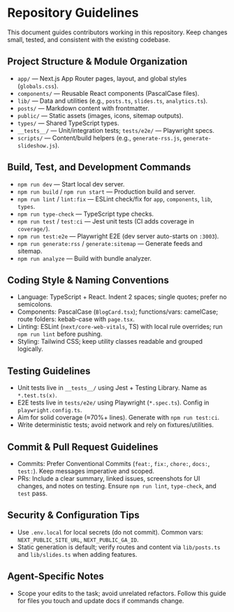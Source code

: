 # Repository Guidelines

This document guides contributors working in this repository. Keep changes small, tested, and consistent with the existing codebase.

## Project Structure & Module Organization
- `app/` — Next.js App Router pages, layout, and global styles (`globals.css`).
- `components/` — Reusable React components (PascalCase files).
- `lib/` — Data and utilities (e.g., `posts.ts`, `slides.ts`, `analytics.ts`).
- `posts/` — Markdown content with frontmatter.
- `public/` — Static assets (images, icons, sitemap outputs).
- `types/` — Shared TypeScript types.
- `__tests__/` — Unit/integration tests; `tests/e2e/` — Playwright specs.
- `scripts/` — Content/build helpers (e.g., `generate-rss.js`, `generate-slideshow.js`).

## Build, Test, and Development Commands
- `npm run dev` — Start local dev server.
- `npm run build` / `npm run start` — Production build and server.
- `npm run lint` / `lint:fix` — ESLint check/fix for `app`, `components`, `lib`, `types`.
- `npm run type-check` — TypeScript type checks.
- `npm run test` / `test:ci` — Jest unit tests (CI adds coverage in `coverage/`).
- `npm run test:e2e` — Playwright E2E (dev server auto-starts on `:3003`).
- `npm run generate:rss` / `generate:sitemap` — Generate feeds and sitemap.
- `npm run analyze` — Build with bundle analyzer.

## Coding Style & Naming Conventions
- Language: TypeScript + React. Indent 2 spaces; single quotes; prefer no semicolons.
- Components: PascalCase (`BlogCard.tsx`); functions/vars: camelCase; route folders: kebab-case with `page.tsx`.
- Linting: ESLint (`next/core-web-vitals`, TS) with local rule overrides; run `npm run lint` before pushing.
- Styling: Tailwind CSS; keep utility classes readable and grouped logically.

## Testing Guidelines
- Unit tests live in `__tests__/` using Jest + Testing Library. Name as `*.test.ts(x)`.
- E2E tests live in `tests/e2e/` using Playwright (`*.spec.ts`). Config in `playwright.config.ts`.
- Aim for solid coverage (≈70%+ lines). Generate with `npm run test:ci`.
- Write deterministic tests; avoid network and rely on fixtures/utilities.

## Commit & Pull Request Guidelines
- Commits: Prefer Conventional Commits (`feat:`, `fix:`, `chore:`, `docs:`, `test:`). Keep messages imperative and scoped.
- PRs: Include a clear summary, linked issues, screenshots for UI changes, and notes on testing. Ensure `npm run lint`, `type-check`, and `test` pass.

## Security & Configuration Tips
- Use `.env.local` for local secrets (do not commit). Common vars: `NEXT_PUBLIC_SITE_URL`, `NEXT_PUBLIC_GA_ID`.
- Static generation is default; verify routes and content via `lib/posts.ts` and `lib/slides.ts` when adding features.

## Agent-Specific Notes
- Scope your edits to the task; avoid unrelated refactors. Follow this guide for files you touch and update docs if commands change.

